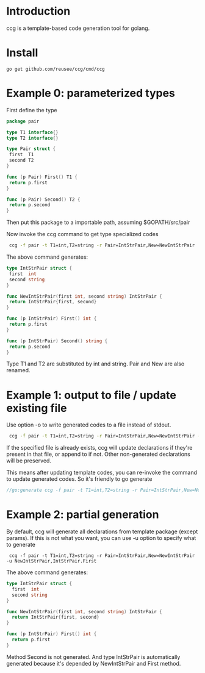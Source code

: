 # Introduction
ccg is a template-based code generation tool for golang.

# Install
```
go get github.com/reusee/ccg/cmd/ccg

```

# Example 0: parameterized types
First define the type

```go
package pair

type T1 interface{}
type T2 interface{}

type Pair struct {
 first  T1
 second T2
}

func (p Pair) First() T1 {
 return p.first
}

func (p Pair) Second() T2 {
 return p.second
}
```

Then put this package to a importable path, assuming $GOPATH/src/pair

Now invoke the ccg command to get type specialized codes

```bash
 ccg -f pair -t T1=int,T2=string -r Pair=IntStrPair,New=NewIntStrPair
```

The above command generates:

```go
type IntStrPair struct {
 first  int
 second string
}

func NewIntStrPair(first int, second string) IntStrPair {
 return IntStrPair{first, second}
}

func (p IntStrPair) First() int {
 return p.first
}

func (p IntStrPair) Second() string {
 return p.second
}
```

Type T1 and T2 are substituted by int and string. Pair and New are also renamed.

# Example 1: output to file / update existing file
Use option -o to write generated codes to a file instead of stdout.

```bash
 ccg -f pair -t T1=int,T2=string -r Pair=IntStrPair,New=NewIntStrPair -o foo.go
```

If the specified file is already exists, ccg will update declarations if they're present in that file, or append to if not.
Other non-generated declarations will be preserved.

This means after updating template codes, you can re-invoke the command to update generated codes.
So it's friendly to go generate

```go
//go:generate ccg -f pair -t T1=int,T2=string -r Pair=IntStrPair,New=NewIntStrPair -o foo.go
```

# Example 2: partial generation
By default, ccg will generate all declarations from template package (except params).
If this is not what you want, you can use -u option to specify what to generate

```
 ccg -f pair -t T1=int,T2=string -r Pair=IntStrPair,New=NewIntStrPair -u NewIntStrPair,IntStrPair.First
```

The above command generates:

```go
type IntStrPair struct {
  first  int
  second string
}

func NewIntStrPair(first int, second string) IntStrPair {
  return IntStrPair{first, second}
}

func (p IntStrPair) First() int {
  return p.first
}
```

Method Second is not generated. And type IntStrPair is automatically generated because it's depended by NewIntStrPair and First method.
